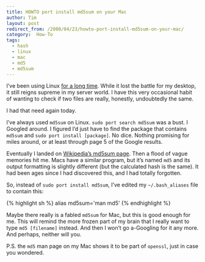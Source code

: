 ```yaml
---
title: HOWTO port install md5sum on your Mac
author: Tim
layout: post
redirect_from: /2008/04/23/howto-port-install-md5sum-on-your-mac/
category:  How-To
tags:
  - hash
  - linux
  - mac
  - md5
  - md5sum
---
```

I&#8217;ve been using Linux [for a long time][1]. While it lost the battle for my desktop, it still reigns supreme in my server world. I have this very occasional habit of wanting to check if two files are really, honestly, undoubtedly the same.

I had that need again today.

I&#8217;ve always used `md5sum` on Linux. `sudo port search md5sum` was a bust. I Googled around. I figured I&#8217;d just have to find the package that contains `md5sum` and `sudo port install [package]`. No dice. Nothing promising for miles around, or at least through page 5 of the Google results.

<!--more-->

Eventually I landed on [Wikipedia&#8217;s md5sum page][2]. Then a flood of vague memories hit me. Macs have a similar program, but it&#8217;s named `md5` and its output formatting is slightly different (but the calculated hash is the same). It had been ages since I had discovered this, and I had totally forgotten.

So, instead of `sudo port install md5sum`, I&#8217;ve edited my `~/.bash_aliases` file to contain this:

{% highlight sh %}
alias md5sum='man md5'
{% endhighlight %}

Maybe there really is a fabled `md5sum` for Mac, but this is good enough for me. This will remind the more frozen part of my brain that I really want to type `md5 [filename]` instead. And then I won&#8217;t go a-Googling for it any more. And perhaps, neither will you.

P.S. the `md5` man page on my Mac shows it to be part of `openssl`, just in case you wondered.

 [1]: http://timshadel.com/2006/11/15/election-results-mac-over-ubuntu-in-a-landslide/
 [2]: http://en.wikipedia.org/wiki/Md5sum
